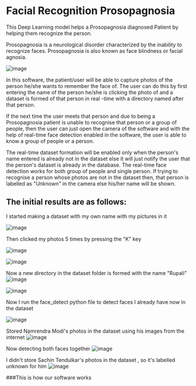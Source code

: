 # Facial Recognition Prosopagnosia
 

This Deep Learning model helps a Prosopagnosia diagnosed Patient by helping them recognize the person.

Prosopagnosia is a neurological disorder characterized by the inability to recognize faces. Prosopagnosia is also known as face blindness or facial agnosia.

![image](https://user-images.githubusercontent.com/53809748/109661549-18696700-7b90-11eb-9bb3-74c3a57ed986.png)

In this software, the patient/user will be able to capture photos of the person he/she wants to remember the face of.
The user can do this by first entering the name of the person he/she is clicking the photo of and a dataset is formed of that person in real -time with a directory named after that person. 

If the next time the user meets that person and due to being a Prosopagnosia patient is unable to recognise that person or a group of people, then the user can just open the camera of the software and with the help of real-time face detection enabled in the software, the user is able to know a group of people or a person.


The real-time dataset formation will be enabled only when the person's name entered is already not in the dataset else it will just notify the user that the person's dataset is already in the database.
The real-time face detection works for both group of people and single person. If trying to recognise a person whose photos are not in the dataset then, that person is labelled as "Unknown" in the camera else his/her name will be shown.

## The initial results are as follows:
I started making a dataset with my own name with my pictures in it

![image](https://user-images.githubusercontent.com/66245321/119335421-fb819300-bca9-11eb-812a-b515565a77e7.png)

Then clicked my photos 5 times by pressing the "K" key

![image](https://user-images.githubusercontent.com/66245321/119339562-ebb87d80-bcae-11eb-8b49-1af62ad14983.png)

![image](https://user-images.githubusercontent.com/66245321/119339736-2de1bf00-bcaf-11eb-8464-905b59da83f8.png)

Now a new directory in the dataset folder is formed with the name "Rupali"
![image](https://user-images.githubusercontent.com/66245321/119339836-4eaa1480-bcaf-11eb-95d2-270d5f8c8bb0.png)

![image](https://user-images.githubusercontent.com/66245321/119339866-58337c80-bcaf-11eb-90ce-cc5c95cf54f0.png)

Now I run the face_detect python file to detect faces I already have now in the dataset

![image](https://user-images.githubusercontent.com/66245321/119339964-78633b80-bcaf-11eb-9d41-bc7dd682bc34.png)

Stored Namrendra Modi's photos in the dataset using his images from the internet
![image](https://user-images.githubusercontent.com/66245321/119340063-9d57ae80-bcaf-11eb-98c4-75ae4f178f19.png)

Now detecting both faces together
![image](https://user-images.githubusercontent.com/66245321/119340090-a8124380-bcaf-11eb-92fe-45dee38c6163.png)

I didn't store Sachin Tendulkar's photos in the dataset , so it's labelled unknown for him
![image](https://user-images.githubusercontent.com/66245321/119340193-d2640100-bcaf-11eb-98c9-b3506a411737.png)

###This is how our software works










